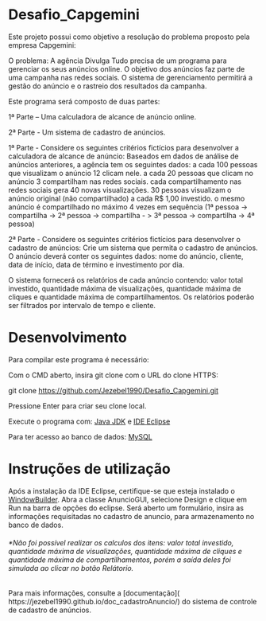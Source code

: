 # Desafio_Capgemini

Este projeto possui como objetivo a resolução do problema proposto pela empresa Capgemini:

O problema: A agência Divulga Tudo precisa de um programa para gerenciar os seus anúncios online. O objetivo dos anúncios faz parte de uma campanha nas redes sociais. O sistema de gerenciamento permitirá a gestão do anúncio e o rastreio dos resultados da campanha.

Este programa será composto de duas partes:

1ª Parte – Uma calculadora de alcance de anúncio online.

2ª Parte - Um sistema de cadastro de anúncios.

1ª Parte - Considere os seguintes critérios fictícios para desenvolver a calculadora de alcance de anúncio: Baseados em dados de análise de anúncios anteriores, a agência tem os seguintes dados: a cada 100 pessoas que visualizam o anúncio 12 clicam nele. a cada 20 pessoas que clicam no anúncio 3 compartilham nas redes sociais. cada compartilhamento nas redes sociais gera 40 novas visualizações. 30 pessoas visualizam o anúncio original (não compartilhado) a cada R$ 1,00 investido. o mesmo anúncio é compartilhado no máximo 4 vezes em sequência (1ª pessoa -> compartilha -> 2ª pessoa -> compartilha - > 3ª pessoa -> compartilha -> 4ª pessoa)

2ª Parte - Considere os seguintes critérios fictícios para desenvolver o cadastro de anúncios: Crie um sistema que permita o cadastro de anúncios. O anúncio deverá conter os seguintes dados: nome do anúncio, cliente, data de início, data de término e investimento por dia.

O sistema fornecerá os relatórios de cada anúncio contendo: valor total investido, quantidade máxima de visualizações, quantidade máxima de cliques e quantidade máxima de compartilhamentos. Os relatórios poderão ser filtrados por intervalo de tempo e cliente.

# Desenvolvimento

Para compilar este programa é necessário: 

Com o CMD aberto, insira git clone com o URL do clone HTTPS:

git clone https://github.com/Jezebel1990/Desafio_Capgemini.git

Pressione Enter para criar seu clone local.

Execute o programa com:
[Java JDK](https://www.oracle.com/java/technologies/javase-downloads.html) e
[IDE Eclipse](https://www.eclipse.org/downloads/packages/release/oxygen/3a/eclipse-ide-java-ee-developers)

Para ter acesso ao banco de dados: [MySQL](https://dev.mysql.com/downloads/)

# Instruções de utilização
Após a instalação da IDE Eclipse, certifique-se que esteja instalado o [WindowBuilder](https://projects.eclipse.org/projects/tools.windowbuilder). Abra a classe AnuncioGUI, selecione Design e clique em Run na barra de opções do eclipse. Será aberto um formulário, insira as informações requisitadas no cadastro de anuncio, para armazenamento no banco de dados. 
<h6>*Não foi possível realizar os calculos dos itens: valor total investido, quantidade máxima de visualizações, quantidade máxima de cliques e quantidade máxima de compartilhamentos, porém a saída deles foi simulada ao clicar no botão Relátorio. </h6>
Para mais informações, consulte a [documentação]( https://jezebel1990.github.io/doc_cadastroAnuncio/) do sistema de controle de cadastro de anúncios. 
